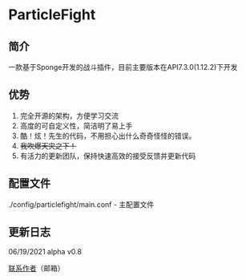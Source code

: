 # **ParticleFight**
简介
-
一款基于Sponge开发的战斗插件，目前主要版本在API7.3.0(1.12.2)下开发

优势
-
 1. 完全开源的架构，方便学习交流
 2. 高度的可自定义性，简洁明了易上手
 3. 酷！炫！先生的代码，不用担心出什么奇奇怪怪的错误。
 4. ~~我吹爆天灾之下！~~
 5. 有活力的更新团队，保持快速高效的接受反馈并更新代码

配置文件
-
 ./config/particlefight/main.conf - 主配置文件

更新日志
-
 06/19/2021 alpha v0.8

[联系作者](http://mail.qq.com/cgi-bin/qm_share?t=qm_mailme&email=ahIPBg8YKgwFEgcLAwZECQUH)（邮箱）
